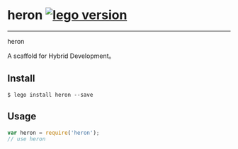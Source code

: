# heron [![lego version](http://lego.oa.com:80/badge/heron)](http://lego.oa.com:80/package/heron)

---

heron

A scaffold for Hybrid Development。

## Install

```
$ lego install heron --save
```

## Usage

```js
var heron = require('heron');
// use heron
```
